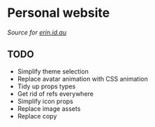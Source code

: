 # Personal website

_Source for [erin.id.au]_

[erin.id.au]: https://erin.id.au

## TODO

- Simplify theme selection
- Replace avatar animation with CSS animation
- Tidy up props types
- Get rid of refs everywhere
- Simplify icon props
- Replace image assets
- Replace copy
